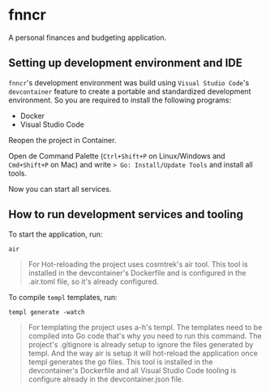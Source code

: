 # fnncr

A personal finances and budgeting application.

## Setting up development environment and IDE

`fnncr`'s development environment was build using `Visual Studio Code`'s `devcontainer` feature to create a portable and standardized development environment. So you are required to install the following programs:

- Docker
- Visual Studio Code

Reopen the project in Container.

Open de Command Palette (`Ctrl+Shift+P` on Linux/Windows and `Cmd+Shift+P` on Mac) and write `> Go: Install/Update Tools` and install all tools.

Now you can start all services.

## How to run development services and tooling

To start the application, run:

```shell
air
```

> For Hot-reloading the project uses cosmtrek's air tool. This tool is installed in the devcontainer's Dockerfile and is configured in the .air.toml file, so it's already configured.

To compile `templ` templates, run:

```shell
templ generate -watch
```

> For templating the project uses a-h's templ. The templates need to be compiled into Go code that's why you need to run this command. The project's .gitignore is already setup to ignore the files generated by templ. And the way air is setup it will hot-reload the application once templ generates the go files. This tool is installed in the devcontainer's Dockerfile and all Visual Studio Code tooling is configure already in the devcontainer.json file.
